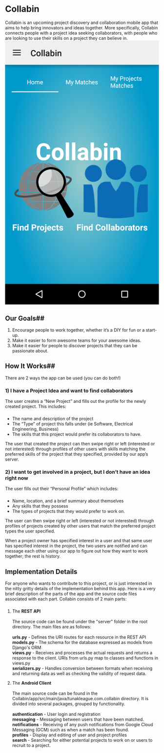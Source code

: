 # Collabin #

Collabin is an upcoming project discovery and collaboration mobile app that aims to help bring innovators and ideas together. More specifically, Collabin connects people with a project idea seeking collaborators, with people who are looking to use their skills on a project they can believe in.
![Alt text](/screenshots/collabin.png?raw=true "Collabin")
## Our Goals##
1. Encourage people to work together, whether it’s a DIY for fun or a start-up. 
1. Make it easier to form awesome teams for your awesome ideas.
1. Make it easier for people to discover projects that they can be passionate about. 

## How It Works##

There are 2 ways the app can be used (you can do both!)

### 1)	I have a Project Idea and want to find collaborators ###
The user creates a “New Project” and fills out the profile for the newly created project. This includes:
### ###
* 	The name and description of the project
* 	The “Type” of project this falls under (ie Software, Electrical Engineering, Business)
* 	The skills that this project would prefer its collaborators to have.

The user that created the project can then swipe right or left (interested or not interested) through profiles of other users with skills matching the preferred skills of the project that they specified, provided by our app’s server.

### 2)	I want to get involved in a project, but I don’t have an idea right now ###
The user fills out their “Personal Profile” which includes:
### ###
* 	Name, location, and a brief summary about themselves
* 	Any skills that they possess 
* 	The types of projects that they would prefer to work on.

The user can then swipe right or left (interested or not interested) through profiles of projects created by other users that match the preferred project types the user specified.

When a project owner has specified interest in a user and that same user has specified interest in the project, the two users are notified and can message each other using our app to figure out how they want to work together; the rest is history.


## Implementation Details ##
For anyone who wants to contribute to this project, or is just interested in the nitty gritty details of the implementation behind this app. Here is a very brief description of the parts of the app and the source code files associated with each part.
Collabin consists of 2 main parts:
### ###
1. The **REST API** <br> <br>
  The source code can be found under the "server" folder in the root directory. The main files are as follows: <br> <br>
  **urls.py** - Defines the URI routes for each resource in the REST API <br>
  **models.py** - The schema for the database expressed as models from Django's ORM <br>
  **views.py** - Receives and processes the actual requests and returns a response to the client. URIs from urls.py map to                    classes and functions in views.py <br>
  **serializers.py** - Handles conversion between formats when receiving and returning data as well as checking the validity                        of request data.

2. The **Android Client** <br> <br>
  The main source code can be found in the Collabin/app/src/main/java/tunakleague.com.collabin directory. It is divided into   several packages, grouped by functionality.<br> <br>
  **authentication** - User login and registration <br>
  **messaging** - Messaging between users that have been matched. <br>
  **notifications** - Receiving of any push notifications from Google Cloud Messaging (GCM) such as when a match has    been                       found. <br>
  **profiles** - Display and editing of user and project profiles <br>
  **search** - Searching for either potential projects to work on or users to recruit to a project.
